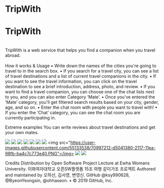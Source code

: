 # TripWith 

<h1>TripWith</h1>
<br>
 TripWith is a web service that helps you find a companion when you travel abroad.
 <br><br>
How it works & Usage
•	Write down the names of the cities you're going to travel to in the search box.
•	If you search for a travel city, you can see a list of travel destinations and a list of current travel companions in the city.
•	If you want to see the travel information, you can click on the travel destination to see a brief introduction, address, photo, and review.
•	If you want to find a travel companion, you can choose one of the chat lists next to you, and you can also enter Category ‘Mate’.
•	Once you've entered the ‘Mate’ category, you'll get filtered search results based on your city, gender, age, and so on.
•	Enter the chat room with people you want to travel with!
•	If you enter the ‘Chat’ category, you can see the chat room you are currently participating in.

Extreme examples
You can write reviews about travel destinations and get your own mates.

<img src="https://user-images.githubusercontent.com/55133538/70997210-d2a1b980-2117-11ea-96bd-b0bf667a89b1.PNG"></img>
<img src="https://user-images.githubusercontent.com/55133538/70997254-f6fd9600-2117-11ea-8ecd-92b45f31b6f8.PNG"></img>
<img src="https://user-images.githubusercontent.com/55133538/70997268-fcf37700-2117-11ea-86a1-5d47a24e0f55.PNG"></img>
<img src="https://user-images.githubusercontent.com/55133538/70997282-0a106600-2118-11ea-9c28-acb73910d90f.PNG"></img>
<img src="https://user-images.githubusercontent.com/55133538/70997430-6d9a9380-2118-11ea-884e-695b99554adb.png"></img>
<img src="https://user-images.githubusercontent.com/55133538/70997431-6e332a00-2118-11ea-8ec9-0199702e4f0c.png"></img>
<img src="https://user-images.githubusercontent.com/55133538/70997432-6e332a00-2118-11ea-873f-cfac7b25f9d7.png"></img>
<img src="https://user-images.githubusercontent.com/55133538/70997212-d5041380-2117-11ea-98fb-ba4c7c773e40.PNG"</img>
<img src="https://user-images.githubusercontent.com/55133538/70997246-ef3df180-2117-11ea-8451-a87905a696a3.PNG"></img>
<img src="https://user-images.githubusercontent.com/55133538/70997317-201e2680-2118-11ea-96ca-4cb1c4d915e2.PNG"></img>

Credits
Distribution by Open Software Project Lecture at Ewha Womans University.
이화여자대학교 오픈SW플랫폼 15조 여행 같이가조 프로젝트
Authored and maintained by 오하선, 김서영, 변영신.
GitHub @ksy990628, @ByeonYeongsin, @ohhaseon. 
•	© 2019 GitHub, Inc.
